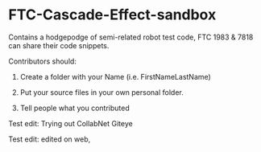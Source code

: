 FTC-Cascade-Effect-sandbox
==========================

Contains a hodgepodge of semi-related robot test code, FTC 1983 &amp; 7818 can share their code snippets.

Contributors should:

1) Create a folder with your Name (i.e. FirstNameLastName)

2) Put your source files in your own personal folder.

3) Tell people what you contributed

Test edit: Trying out CollabNet Giteye

Test edit: edited on web, 
